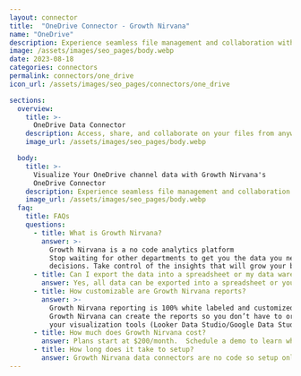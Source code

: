 ```yaml
---
layout: connector
title:  "OneDrive Connector - Growth Nirvana"
name: "OneDrive"
description: Experience seamless file management and collaboration with OneDrive - the leading cloud storage and file hosting service by Microsoft.
image: /assets/images/seo_pages/body.webp
date: 2023-08-18
categories: connectors
permalink: connectors/one_drive
icon_url: /assets/images/seo_pages/connectors/one_drive

sections:
  overview:
    title: >-
      OneDrive Data Connector
    description: Access, share, and collaborate on your files from anywhere with the OneDrive connector. Sync your files across devices, store and backup your data securely in the cloud, and easily share files with others. Enhance your productivity and streamline your workflow with the power of Microsoft's OneDrive.
    image_url: /assets/images/seo_pages/body.webp

  body:
    title: >-
      Visualize Your OneDrive channel data with Growth Nirvana's
      OneDrive Connector
    description: Experience seamless file management and collaboration with OneDrive - the leading cloud storage and file hosting service by Microsoft.
    image_url: /assets/images/seo_pages/body.webp
  faq:
    title: FAQs
    questions:
      - title: What is Growth Nirvana?
        answer: >-
          Growth Nirvana is a no code analytics platform 
          Stop waiting for other departments to get you the data you need to make critical business 
          decisions. Take control of the insights that will grow your business.
      - title: Can I export the data into a spreadsheet or my data warehouse?
        answer: Yes, all data can be exported into a spreadsheet or your data warehouse (Google BigQuery, AWS, Snowflake, Azure, etc)
      - title: How customizable are Growth Nirvana reports?
        answer: >-
          Growth Nirvana reporting is 100% white labeled and customized to your specifications.
          Growth Nirvana can create the reports so you don’t have to or you can connect
          your visualization tools (Looker Data Studio/Google Data Studio, Tableau, PowerBI, etc) to Growth Nirvana.
      - title: How much does Growth Nirvana cost?
        answer: Plans start at $200/month.  Schedule a demo to learn what plan is best for you.
      - title: How long does it take to setup?
        answer: Growth Nirvana data connectors are no code so setup only requires a few clicks.
---
```

